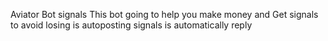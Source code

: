 Aviator Bot signals 
This bot going to help you make money and Get signals to avoid losing 
is autoposting signals 
is automatically reply 

